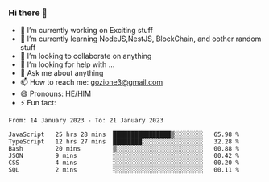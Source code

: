 ### Hi there 👋

<!--
**charlieScript/charlieScript** is a ✨ _special_ ✨ repository because its `README.md` (this file) appears on your GitHub profile.

Here are some ideas to get you started: -->

- 🔭 I’m currently working on Exciting stuff
- 🌱 I’m currently learning NodeJS,NestJS, BlockChain, and oother random stuff
- 👯 I’m looking to collaborate on anything
- 🤔 I’m looking for help with ...
- 💬 Ask me about anything
- 📫 How to reach me: gozione3@gmail.com
- 😄 Pronouns: HE/HIM
- ⚡ Fun fact: 
<!--START_SECTION:waka-->

```text
From: 14 January 2023 - To: 21 January 2023

JavaScript   25 hrs 28 mins  ████████████████▒░░░░░░░░   65.98 %
TypeScript   12 hrs 27 mins  ████████░░░░░░░░░░░░░░░░░   32.28 %
Bash         20 mins         ▒░░░░░░░░░░░░░░░░░░░░░░░░   00.88 %
JSON         9 mins          ░░░░░░░░░░░░░░░░░░░░░░░░░   00.42 %
CSS          4 mins          ░░░░░░░░░░░░░░░░░░░░░░░░░   00.20 %
SQL          2 mins          ░░░░░░░░░░░░░░░░░░░░░░░░░   00.11 %
```

<!--END_SECTION:waka-->
